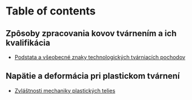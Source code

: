# Table of contents

## Zpôsoby zpracovania kovov tvárnením a ich kvalifikácia
* [Podstata a všeobecné znaky technologických tvárniacích pochodov](zposoby_spracovania_kovov/podstata_a_vseobecne|_znaky.md)

## Napätie a deformácia pri plastickom tvárnení
* [Zvláštnosti mechaniky plastických telies](napatie_a_def/zvlastnosti_mech/vonkajsie_sily.md)
